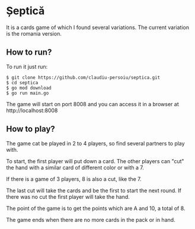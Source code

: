 # Șeptică

It is a cards game of which I found several variations. The current variation is the romania version.

## How to run?
To run it just run:

    $ git clone https://github.com/claudiu-persoiu/septica.git
    $ cd septica
    $ go mod download
    $ go run main.go

The game will start on port 8008 and you can access it in a browser at http://localhost:8008

## How to play?
The game cat be played in 2 to 4 players, so find several partners to play with.

To start, the first player will put down a card. The other players can "cut" the hand with a similar card of different color or with a 7.

If there is a game of 3 players, 8 is also a cut, like the 7.


The last cut will take the cards and be the first to start the next round. If there was no cut the first player will take the hand.

The point of the game is to get the points which are A and 10, a total of 8.

The game ends when there are no more cards in the pack or in hand.
